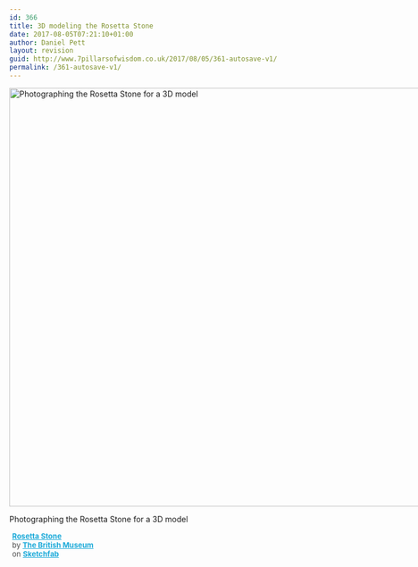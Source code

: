 ```yaml
---
id: 366
title: 3D modeling the Rosetta Stone
date: 2017-08-05T07:21:10+01:00
author: Daniel Pett
layout: revision
guid: http://www.7pillarsofwisdom.co.uk/2017/08/05/361-autosave-v1/
permalink: /361-autosave-v1/
---
```

<div id="attachment_363" style="width: 1010px" class="wp-caption alignnone">
  <img aria-describedby="caption-attachment-363" class="img-fluid 363 size-large" src="http://www.7pillarsofwisdom.co.uk/images/2017/08/19894774_10155296696156071_1048584219763234466_n-1-1024x768.jpg" alt="Photographing the Rosetta Stone for a 3D model" width="1000" height="750" srcset="/images/2017/08/19894774_10155296696156071_1048584219763234466_n-1-1024x768.jpg 1024w, /images/2017/08/19894774_10155296696156071_1048584219763234466_n-1-300x225.jpg 300w, /images/2017/08/19894774_10155296696156071_1048584219763234466_n-1-768x576.jpg 768w" sizes="(max-width: 1000px) 100vw, 1000px" />
  
  <p id="caption-attachment-363" class="wp-caption-text">
    Photographing the Rosetta Stone for a 3D model
  </p>
</div>

<div class="sketchfab-embed-wrapper">
  <p>
  </p>
  
  <p style="font-size: 13px; font-weight: normal; margin: 5px; color: #4a4a4a;">
    <a style="font-weight: bold; color: #1caad9;" href="https://sketchfab.com/models/1e03509704a3490e99a173e53b93e282?utm_medium=embed&utm_source=website&utm_campain=share-popup" >Rosetta Stone</a><br /> by <a style="font-weight: bold; color: #1caad9;" href="https://sketchfab.com/britishmuseum?utm_medium=embed&utm_source=website&utm_campain=share-popup" >The British Museum</a><br /> on <a style="font-weight: bold; color: #1caad9;" href="https://sketchfab.com?utm_medium=embed&utm_source=website&utm_campain=share-popup" >Sketchfab</a>
  </p>
</div>